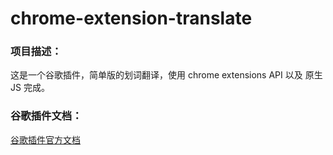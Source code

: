 # chrome-extension-translate

### 项目描述：

这是一个谷歌插件，简单版的划词翻译，使用 chrome extensions API 以及 原生 JS 完成。

### 谷歌插件文档：

[谷歌插件官方文档](https://developer.chrome.com/extensions)
